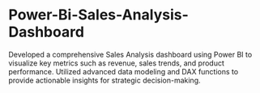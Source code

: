 # Power-Bi-Sales-Analysis-Dashboard
Developed a comprehensive Sales Analysis dashboard using Power BI to visualize key metrics such as revenue, sales trends, and product performance. Utilized advanced data modeling and DAX functions to provide actionable insights for strategic decision-making.

